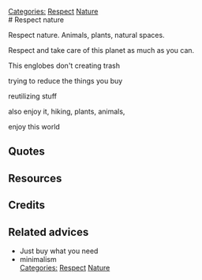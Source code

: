[Categories:](../Categories/index.md) [Respect](../Categories/Respect.md) [Nature](../Categories/Nature.md)<br># Respect nature

Respect nature. Animals, plants, natural spaces.

Respect and take care of this planet as much as you can.

This englobes don't creating trash

trying to reduce the things you buy

reutilizing stuff

also enjoy it, hiking, plants, animals,

enjoy this world

## Quotes

## Resources

## Credits

## Related advices

- Just buy what you need
- minimalism
<br>[Categories:](../Categories/index.md) [Respect](../Categories/Respect.md) [Nature](../Categories/Nature.md)